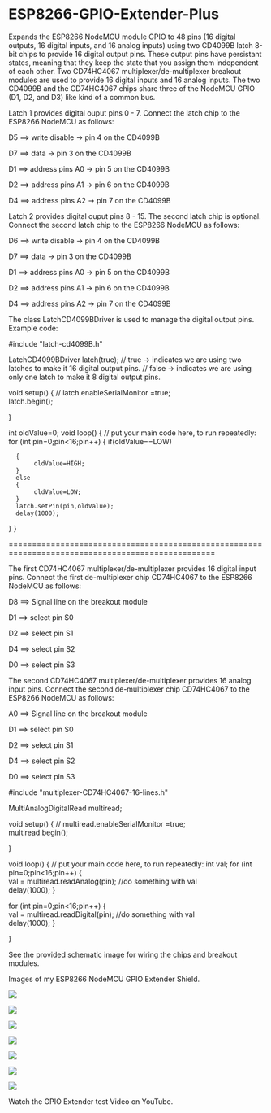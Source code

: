 # ESP8266-GPIO-Extender-Plus
Expands the ESP8266 NodeMCU module GPIO to 48 pins (16 digital outputs, 16 digital inputs, and 16 analog inputs) using two CD4099B latch 8-bit chips to provide 16 digital output pins. These output pins have persistant states, meaning that they keep the state that you assign them independent of each other. Two CD74HC4067 multiplexer/de-multiplexer breakout modules are used to provide 16 digital inputs and 16 analog inputs. The two CD4099B and the CD74HC4067 chips share three of the NodeMCU GPIO (D1, D2, and D3) like kind of a common bus.

Latch 1 provides digital ouput pins 0 - 7. Connect the latch chip to the ESP8266 NodeMCU as follows:

D5 ==> write disable -> pin 4 on the CD4099B

D7 ==> data -> pin 3 on the CD4099B

D1 ==> address pins A0 -> pin 5 on the CD4099B

D2 ==> address pins A1 -> pin 6 on the CD4099B

D4 ==> address pins A2 -> pin 7 on the CD4099B

Latch 2 provides digital ouput pins 8 - 15. The second latch chip is optional. Connect the second latch chip to the ESP8266 NodeMCU as follows:

D6 ==> write disable -> pin 4 on the CD4099B

D7 ==> data -> pin 3 on the CD4099B

D1 ==> address pins A0 -> pin 5 on the CD4099B

D2 ==> address pins A1 -> pin 6 on the CD4099B

D4 ==> address pins A2 -> pin 7 on the CD4099B

The class LatchCD4099BDriver is used to manage the digital output pins. Example code:

#include "latch-cd4099B.h"

LatchCD4099BDriver latch(true); // true -> indicates we are using two latches to make it 16 digital output pins. // false -> indicates we are using only one latch to make it 8 digital output pins.

void setup() {
//  latch.enableSerialMonitor =true;     
latch.begin();


}

int oldValue=0; void loop() {
 // put your main code here, to run repeatedly: 
 for (int pin=0;pin<16;pin++)
 {
      if(oldValue==LOW)

      {   
           oldValue=HIGH; 
      } 
      else
      {  
           oldValue=LOW;
      }         
      latch.setPin(pin,oldValue);
      delay(1000); 
  } 
}

==================================================================================================

The first CD74HC4067 multiplexer/de-multiplexer provides 16 digital input pins. Connect the first de-multiplexer chip CD74HC4067 to the ESP8266 NodeMCU as follows:

D8 ==> Signal line on the breakout module

D1 ==> select pin S0

D2 ==> select pin S1

D4 ==> select pin S2

D0 ==> select pin S3

The second CD74HC4067 multiplexer/de-multiplexer provides 16 analog input pins. Connect the second de-multiplexer chip CD74HC4067 to the ESP8266 NodeMCU as follows:

A0 ==> Signal line on the breakout module

D1 ==> select pin S0

D2 ==> select pin S1

D4 ==> select pin S2

D0 ==> select pin S3

#include "multiplexer-CD74HC4067-16-lines.h"

MultiAnalogDigitalRead multiread;

void setup() {
 //   multiread.enableSerialMonitor =true;     
 multiread.begin();

}

void loop() {
 // put your main code here, to run repeatedly:
 int val;
 for (int pin=0;pin<16;pin++) 
 {        
      val = multiread.readAnalog(pin);
     //do something with val      
      delay(1000);
 }

 for (int pin=0;pin<16;pin++)
 {   
      val = multiread.readDigital(pin);
      //do something with val     
      delay(1000);
 }

}

See the provided schematic image for wiring the chips and breakout modules. 

Images of my ESP8266 NodeMCU GPIO Extender Shield.

![](GPIO-Extender-Plus.png)

![](GPIO-Extender-Plus-01.png)

![](GPIO-Extender-Plus-02.png)

![](GPIO-Extender-Plus-03.png)

![](GPIO-Extender-Plus-04.png)

![](GPIO-Extender-Plus-05.png)

![](GPIO-Extender-Plus-06.png)

Watch the GPIO Extender test Video on YouTube.
